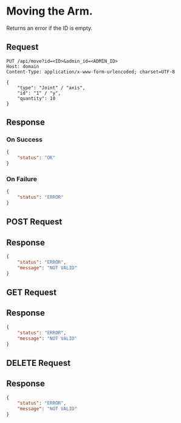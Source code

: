 # Moving the Arm.
Returns an error if the ID is empty.

## Request
```http
PUT /api/move?id=<ID>&admin_id=<ADMIN_ID>
Host: domain
Content-Type: application/x-www-form-urlencoded; charset=UTF-8

{
    "type": "Joint" / "axis",
    "id": "1" / "y",
    "quantity": 10
}
```

## Response
### On Success
```json
{
    "status": "OK"
}
```

### On Failure
```json
{
    "status": "ERROR"
}
```

## POST Request

## Response

```json
{
    "status": "ERROR",
    "message": "NOT VALID"
}
```

## GET Request

## Response

```json
{
    "status": "ERROR",
    "message": "NOT VALID"
}
```

## DELETE Request

## Response

```json
{
    "status": "ERROR",
    "message": "NOT VALID"
}
```
